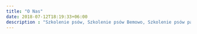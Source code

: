 ```yaml
---
title: "O Nas"
date: 2018-07-12T18:19:33+06:00
description : "Szkolenie psów, Szkolenie psów Bemowo, Szkolenie psów park gorczewska, psia klika, trening psa,  Szkolenie psów Zoliborz. Szkola dla psow, psy bemowo, hotel dla psow,  pomoc z psem, konsultacje behawiorystyczne,  Szkolenie indywidualne z psem, Psi hotel"
---
```


